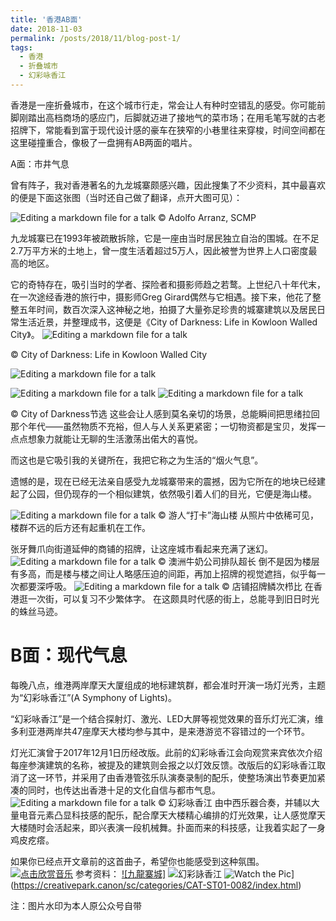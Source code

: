 ```yaml
---
title: '香港AB面'
date: 2018-11-03
permalink: /posts/2018/11/blog-post-1/
tags:
  - 香港
  - 折叠城市
  - 幻彩咏香江
---
```





香港是一座折叠城市，在这个城市行走，常会让人有种时空错乱的感受。你可能前脚刚踏出高档商场的感应门，后脚就迈进了接地气的菜市场；在用毛笔写就的古老招牌下，常能看到富于现代设计感的豪车在狭窄的小巷里往来穿梭，时间空间都在这里碰撞重合，像极了一盘拥有AB两面的唱片。


A面：市井气息

曾有阵子，我对香港著名的九龙城寨颇感兴趣，因此搜集了不少资料，其中最喜欢的便是下面这张图（当时还自己做了翻译，点开大图可见）：

![Editing a markdown file for a talk](/images/20181103/640-15.jpeg)
© Adolfo Arranz, SCMP

九龙城寨已在1993年被疏散拆除，它是一座由当时居民独立自治的围城。在不足2.7万平方米的土地上，曾一度生活着超过5万人，因此被誉为世界上人口密度最高的地区。

它的奇特存在，吸引当时的学者、探险者和摄影师趋之若鹜。上世纪八十年代末，在一次途经香港的旅行中，摄影师Greg Girard偶然与它相遇。接下来，他花了整整五年时间，数百次深入这神秘之地，拍摄了大量弥足珍贵的城寨建筑以及居民日常生活近景，并整理成书，这便是《City of Darkness: Life in Kowloon Walled City》。
![Editing a markdown file for a talk](/images/20181103/02.jpeg)

© City of Darkness: Life in Kowloon Walled City


![Editing a markdown file for a talk](/images/20181103/03.jpeg)

![Editing a markdown file for a talk](/images/20181103/04.jpeg)
![Editing a markdown file for a talk](/images/20181103/05.jpeg)

© City of Darkness节选
这些会让人感到莫名亲切的场景，总能瞬间把思绪拉回那个年代——虽然物质不充裕，但人与人关系更紧密；一切物资都是宝贝，发挥一点点想象力就能让无聊的生活激荡出偌大的喜悦。

而这也是它吸引我的关键所在，我把它称之为生活的“烟火气息”。
 
遗憾的是，现在已经无法亲自感受九龙城寨带来的震撼，因为它所在的地块已经建起了公园，但仍现存的一个相似建筑，依然吸引着人们的目光，它便是海山楼。

![Editing a markdown file for a talk](/images/20181103/06.jpeg)
© 游人“打卡”海山楼
从照片中依稀可见，楼群不远的后方还有起重机在工作。

张牙舞爪向街道延伸的商铺的招牌，让这座城市看起来充满了迷幻。
![Editing a markdown file for a talk](/images/20181103/07.jpeg)
© 澳洲牛奶公司排队超长
倒不是因为楼层有多高，而是楼与楼之间让人略感压迫的间距，再加上招牌的视觉遮挡，似乎每一次都要深呼吸。
![Editing a markdown file for a talk](/images/20181103/640-16.jpeg)
© 店铺招牌鳞次栉比
在香港逛一次街，可以复习不少繁体字。
在这颇具时代感的街上，总能寻到旧日时光的蛛丝马迹。



B面：现代气息
======
每晚八点，维港两岸摩天大厦组成的地标建筑群，都会准时开演一场灯光秀，主题为“幻彩咏香江”(A Symphony of Lights)。

“幻彩咏香江”是一个结合探射灯、激光、LED大屏等视觉效果的音乐灯光汇演，维多利亚港两岸共47座摩天大楼均参与其中，是来港游览不容错过的一个环节。

灯光汇演曾于2017年12月1日历经改版。此前的幻彩咏香江会向观赏来宾依次介绍每座参演建筑的名称，被提及的建筑则会报之以灯效反馈。改版后的幻彩咏香江取消了这一环节，并采用了由香港管弦乐队演奏录制的配乐，使整场演出节奏更加紧凑的同时，也传达出香港十足的文化自信与都市气息。
![Editing a markdown file for a talk](/images/20181103/08.jpeg)
© 幻彩咏香江
由中西乐器合奏，并辅以大量电音元素凸显科技感的配乐，配合摩天大楼精心编排的灯光效果，让人感觉摩天大楼随时会活起来，即兴表演一段机械舞。扑面而来的科技感，让我着实起了一身鸡皮疙瘩。

如果你已经点开文章前的这首曲子，希望你也能感受到这种氛围。
[![点击欣赏音乐](PLAY)](https://mp.weixin.qq.com/mp/audio?_wxindex_=0&scene=104&__biz=MzU5Njc0MTI2NA==&mid=2247483707&idx=1&voice_id=MzU5Njc0MTI2NF8yMjQ3NDgzNzA2&sn=2aa7de9692064cfddcde074197e348f5#wechat_redirect)
参考资料：
[![九龍寨城]](https://zh.wikipedia.org/wiki/九龍寨城)
![幻彩詠香江](https://zh.wikipedia.org/wiki/幻彩詠香江)
![Watch the Pic](/images/20200321/640-2.jpeg)](https://creativepark.canon/sc/categories/CAT-ST01-0082/index.html)

注：图片水印为本人原公众号自带